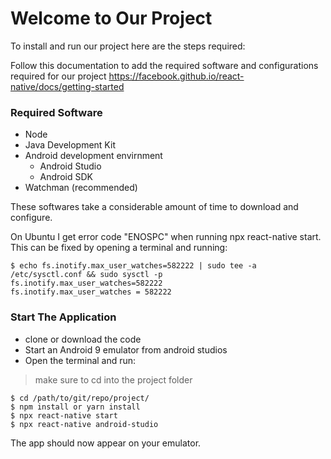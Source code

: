 # Welcome to Our Project
To install and run our project here are the steps required:

Follow this documentation to add the required software and configurations required for our project
https://facebook.github.io/react-native/docs/getting-started

### Required Software
- Node
- Java Development Kit
- Android development envirnment
  - Android Studio
  - Android SDK
- Watchman (recommended)

These softwares take a considerable amount of time to download and configure.


On Ubuntu I get error code "ENOSPC" when running npx react-native start. This can be fixed by opening a terminal and running:
``` shell session
$ echo fs.inotify.max_user_watches=582222 | sudo tee -a /etc/sysctl.conf && sudo sysctl -p
fs.inotify.max_user_watches=582222
fs.inotify.max_user_watches = 582222
``` 

### Start The Application
- clone or download the code
- Start an Android 9 emulator from android studios
- Open the terminal and run:
> make sure to cd into the project folder
  ``` shell session
  $ cd /path/to/git/repo/project/
  $ npm install or yarn install
  $ npx react-native start
  $ npx react-native android-studio
  ```

The app should now appear on your emulator.

